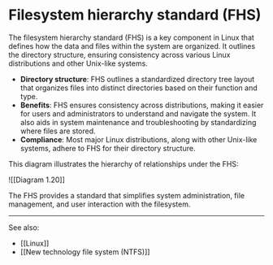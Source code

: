 
# Filesystem hierarchy standard (FHS)

The filesystem hierarchy standard (FHS) is a key component in Linux that defines how the data and files within the system are organized. It outlines the directory structure, ensuring consistency across various Linux distributions and other Unix-like systems.

- **Directory structure**: FHS outlines a standardized directory tree layout that organizes files into distinct directories based on their function and type.
- **Benefits**: FHS ensures consistency across distributions, making it easier for users and administrators to understand and navigate the system. It also aids in system maintenance and troubleshooting by standardizing where files are stored.
- **Compliance**: Most major Linux distributions, along with other Unix-like systems, adhere to FHS for their directory structure.

This diagram illustrates the hierarchy of relationships under the FHS:

![[Diagram 1.20]]

The FHS provides a standard that simplifies system administration, file management, and user interaction with the filesystem.

---

See also:

- [[Linux]]
- [[New technology file system (NTFS)]]